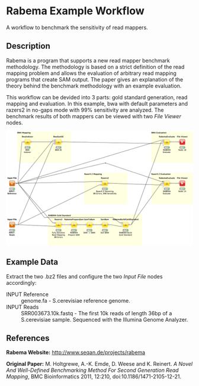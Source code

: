 Rabema Example Workflow
=======================

A workflow to benchmark the sensitivity of read mappers.

Description
-----------

Rabema is a program that supports a new read mapper benchmark methodology. The methodology is based on a strict definition of the read mapping problem and allows the evaluation of arbitrary read mapping programs that create SAM output.
The paper gives an explanation of the theory behind the benchmark methodology with an example evaluation.

This workflow can be devided into 3 parts: gold standard generation, read mapping and evaluation. In this example, bwa with default parameters and razers2 in no-gaps mode with 99% sensitivity are analyzed. The benchmark results of both mappers can be viewed with two *File Viewer* nodes.

![alt tag](rabema_example_screenshot.png)


Example Data
------------

Extract the two .bz2 files and configure the two *Input File* nodes accordingly:

<dl>
  <dt>INPUT Reference</dt>
  <dd>genome.fa - S.cerevisiae reference genome.</dd>

  <dt>INPUT Reads</dt>
  <dd>SRR003673.10k.fastq - The first 10k reads of length 36bp of a S.cerevisiae sample. Sequenced with the Illumina Genome Analyzer.</dd>
</dl>  


References
----------

**Rabema Website:**
  http://www.seqan.de/projects/rabema

**Original Paper:**
  M. Holtgrewe, A.-K. Emde, D. Weese and K. Reinert. *A Novel And Well-Defined Benchmarking Method For Second Generation Read Mapping*, BMC Bioinformatics 2011, 12:210, doi:10.1186/1471-2105-12-21.
